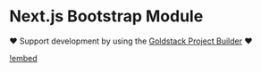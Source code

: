 # Next.js Bootstrap Module

❤️ Support development by using the [Goldstack Project Builder](https://goldstack.party) ❤️

[!embed](../../../docs/docs/modules/app-nextjs-bootstrap/index.md)
